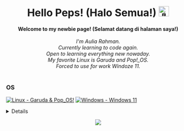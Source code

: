 <h1 align="center">Hello Peps! (Halo Semua!) <img src="https://github.com/wervlad/wervlad/assets/24524555/766d336d-b87d-44ba-807c-c51de2bc6b4d" width="28px" alt="👋"></h1>

<p align="center">
    <b>Welcome to my newbie page! (Selamat datang di halaman saya!)</b><br><br>
    <i>
        I'm Aulia Rahman.<br>
        Currently learning to code again.<br>
        Open to learning everything new nowaday.<br>
        My favorite Linux is Garuda and Pop!_OS.<br>
        Forced to use for work Windoze 11.<br>
    </i><br>
</p>

### OS
[![Linux - Garuda & Pop_OS!](https://img.shields.io/badge/linux-black?style=for-the-badge&logo=Linux)](https://github.com/maldevich)
[![Windows - Windows 11](https://img.shields.io/badge/Windows-black?style=for-the-badge&logo=Windows)](https://github.com/maldevich)

<details>
<p align="center">
  <a href="https://github.com/maldevich">
    <img src="http://github-profile-summary-cards.vercel.app/api/cards/profile-details?username=maldevich&theme=transparent" />
  </a>
  <a href="https://github.com/maldevich">
    <img src="https://github-readme-streak-stats.herokuapp.com/?user=maldevich&hide_border=true&card_width=338&theme=transparent" />
  </a>
  <a href="https://github.com/maldevich">
    <img src="http://github-profile-summary-cards.vercel.app/api/cards/stats?username=maldevich&theme=transparent" />
  </a>
</p>
</details>

<p align="center">
  <a href="https://github.com/maldevich">
    <img src="https://komarev.com/ghpvc/?username=maldevich&color=blue&style=flat)" />
  </a>
</p>
<!--

- 🔭 I’m currently working on ...
- 🌱 I’m currently learning ...
- 👯 I’m looking to collaborate on ...
- 🤔 I’m looking for help with ...
- 💬 Ask me about ...
- 📫 How to reach me: ...
- 😄 Pronouns: ...
- ⚡ Fun fact: ...
-->
